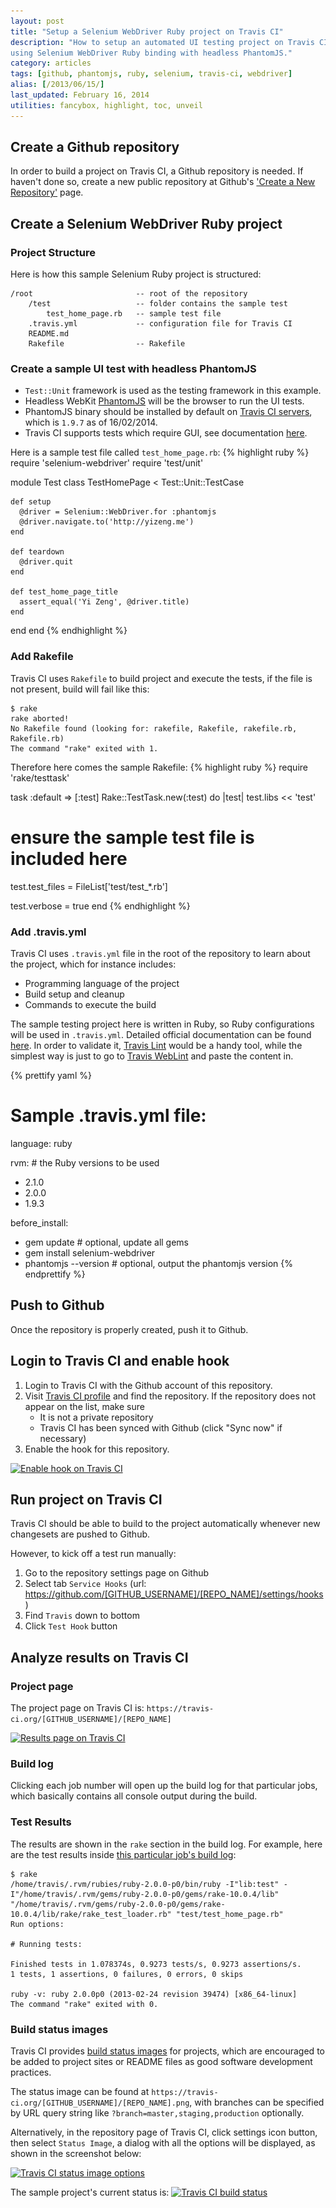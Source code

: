 ```yaml
---
layout: post
title: "Setup a Selenium WebDriver Ruby project on Travis CI"
description: "How to setup an automated UI testing project on Travis CI
using Selenium WebDriver Ruby binding with headless PhantomJS."
category: articles
tags: [github, phantomjs, ruby, selenium, travis-ci, webdriver]
alias: [/2013/06/15/]
last_updated: February 16, 2014
utilities: fancybox, highlight, toc, unveil
---
```

<div id="toc"></div>

## <a id="create-repo"></a>Create a Github repository

In order to build a project on Travis CI, a Github repository is needed.
If haven't done so, create a new public repository at
Github's ['Create a New Repository']['Create a New Repository'] page.

## <a id="create-project"></a>Create a Selenium WebDriver Ruby project

### <a id="project-structure"></a>Project Structure
Here is how this sample Selenium Ruby project is structured:

	/root						-- root of the repository
		/test					-- folder contains the sample test
			test_home_page.rb	-- sample test file
		.travis.yml				-- configuration file for Travis CI
		README.md
		Rakefile				-- Rakefile

### <a id="create-sample-test"></a>Create a sample UI test with headless PhantomJS
- `Test::Unit` framework is used as the testing framework in this example.
- Headless WebKit [PhantomJS][PhantomJS] will be the browser to run the UI tests.
- PhantomJS binary should be installed by default on
[Travis CI servers][Travis CI servers], which is `1.9.7` as of 16/02/2014.
- Travis CI supports tests which require GUI, see documentation [here][Travis CI GUI].

Here is a sample test file called `test_home_page.rb`:
{% highlight ruby %}
require 'selenium-webdriver'
require 'test/unit'

module Test
  class TestHomePage < Test::Unit::TestCase

    def setup
      @driver = Selenium::WebDriver.for :phantomjs
      @driver.navigate.to('http://yizeng.me')
    end

    def teardown
      @driver.quit
    end

    def test_home_page_title
      assert_equal('Yi Zeng', @driver.title)
    end
  end
end
{% endhighlight %}

### <a id="add-rakefile"></a>Add Rakefile
Travis CI uses `Rakefile` to build project and execute the tests, if the file is not present, build will fail like this:

	$ rake
	rake aborted!
	No Rakefile found (looking for: rakefile, Rakefile, rakefile.rb, Rakefile.rb)
	The command "rake" exited with 1.

Therefore here comes the sample Rakefile:
{% highlight ruby %}
require 'rake/testtask'

task :default => [:test]
Rake::TestTask.new(:test) do |test|
  test.libs << 'test'

  # ensure the sample test file is included here
  test.test_files = FileList['test/test_*.rb']

  test.verbose = true
end
{% endhighlight %}

### <a id="add-travis-yml"></a>Add .travis.yml

Travis CI uses `.travis.yml` file in the root of the repository to learn about the project, which for instance includes:

- Programming language of the project
- Build setup and cleanup
- Commands to execute the build

The sample testing project here is written in Ruby, so Ruby configurations will be used in `.travis.yml`.
Detailed official documentation can be found [here](http://about.travis-ci.org/docs/user/languages/ruby/).
In order to validate it, [Travis Lint][Travis Lint] would be a handy tool, while
the simplest way is just to go to [Travis WebLint][Travis WebLint] and paste the content in.

{% prettify yaml %}
# Sample .travis.yml file:
language: ruby

rvm: # the Ruby versions to be used
  - 2.1.0
  - 2.0.0
  - 1.9.3

before_install:
  - gem update # optional, update all gems
  - gem install selenium-webdriver
  - phantomjs --version # optional, output the phantomjs version
{% endprettify %}

## <a id="push-to-github"></a>Push to Github
Once the repository is properly created, push it to Github.

## <a id="enable-hook"></a>Login to Travis CI and enable hook

1. Login to Travis CI with the Github account of this repository.
2. Visit [Travis CI profile][Travis CI profile] and find the repository.
If the repository does not appear on the list, make sure
	- It is not a private repository
	- Travis CI has been synced with Github (click "Sync now" if necessary)
3. Enable the hook for this repository.

<a class="post-image" href="/assets/images/posts/2013-06-09-enable-hook-on-travis-ci.gif" title="Enable hook on Travis CI">
  <img itemprop="image" data-src="/assets/images/posts/2013-06-09-enable-hook-on-travis-ci.gif" src="/assets/js/unveil/loader.gif" alt="Enable hook on Travis CI" />
</a>

## <a id="run-project"></a>Run project on Travis CI

Travis CI should be able to build to the project automatically
whenever new changesets are pushed to Github.

However, to kick off a test run manually:

1. Go to the repository settings page on Github
2. Select tab `Service Hooks` (url: https://github.com/[GITHUB_USERNAME]/[REPO_NAME]/settings/hooks)
3. Find `Travis` down to bottom
4. Click `Test Hook` button

## <a id="analyze-results"></a>Analyze results on Travis CI

### <a id="results-page"></a>Project page
The project page on Travis CI is: `https://travis-ci.org/[GITHUB_USERNAME]/[REPO_NAME]`

<a class="post-image" href="/assets/images/posts/2013-06-15-results-page-on-travis-ci.gif" title="Results page on Travis CI">
  <img itemprop="image" data-src="/assets/images/posts/2013-06-15-results-page-on-travis-ci.gif" src="/assets/js/unveil/loader.gif" alt="Results page on Travis CI" />
</a>

### <a id="build-log"></a>Build log
Clicking each job number will open up the build log for that particular jobs,
which basically contains all console output during the build.

### <a id="test-results"></a>Test Results
The results are shown in the `rake` section in the build log.
For example, here are the test results inside [this particular job's build log](https://travis-ci.org/yizeng/setup-selenium-webdriver-ruby-project-on-travis-ci/jobs/8109067):

	$ rake
	/home/travis/.rvm/rubies/ruby-2.0.0-p0/bin/ruby -I"lib:test" -I"/home/travis/.rvm/gems/ruby-2.0.0-p0/gems/rake-10.0.4/lib" "/home/travis/.rvm/gems/ruby-2.0.0-p0/gems/rake-10.0.4/lib/rake/rake_test_loader.rb" "test/test_home_page.rb" 
	Run options:

	# Running tests:

	Finished tests in 1.078374s, 0.9273 tests/s, 0.9273 assertions/s.
	1 tests, 1 assertions, 0 failures, 0 errors, 0 skips

	ruby -v: ruby 2.0.0p0 (2013-02-24 revision 39474) [x86_64-linux]
	The command "rake" exited with 0.

### <a id="build-status-images"></a>Build status images
Travis CI provides [build status images][build status images] for projects,
which are encouraged to be added to project sites or README files as good software development practices.

The status image can be found at `https://travis-ci.org/[GITHUB_USERNAME]/[REPO_NAME].png`,
with branches can be specified by URL query string like `?branch=master,staging,production` optionally.

Alternatively, in the repository page of Travis CI, click settings icon button, then select `Status Image`,
a dialog with all the options will be displayed, as shown in the screenshot below:

<a class="post-image" href="/assets/images/posts/2013-07-05-travis-ci-status-image-options.gif" title="Travis CI status image options">
  <img itemprop="image" data-src="/assets/images/posts/2013-07-05-travis-ci-status-image-options.gif" src="/assets/js/unveil/loader.gif" alt="Travis CI status image options" />
</a>

The sample project's current status is: <a class="image-link" href="https://travis-ci.org/yizeng/setup-selenium-webdriver-ruby-project-on-travis-ci" title="Travis CI build status"><img src="https://travis-ci.org/yizeng/setup-selenium-webdriver-ruby-project-on-travis-ci.png" alt="Travis CI build status" /></a>

['Create a New Repository']: https://github.com/repositories/new
[PhantomJS]: http://phantomjs.org/
[Travis CI servers]: http://about.travis-ci.org/docs/user/ci-environment/
[Travis CI GUI]: http://about.travis-ci.org/docs/user/gui-and-headless-browsers
[Travis Lint]: http://about.travis-ci.org/docs/user/travis-lint/
[Travis WebLint]: http://lint.travis-ci.org/
[Travis CI profile]: https://travis-ci.org/profile
[build status images]: http://about.travis-ci.org/docs/user/status-images/